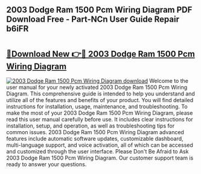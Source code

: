 ## 2003 Dodge Ram 1500 Pcm Wiring Diagram PDF Download Free - Part-NCn User Guide Repair b6iFR

# <h2><a href="http://dfqu417.blite.top/?on=2003+Dodge+Ram+1500+Pcm+Wiring+Diagram">🔗Download New 👉🔴 2003 Dodge Ram 1500 Pcm Wiring Diagram</a></h2>

[![2003 Dodge Ram 1500 Pcm Wiring Diagram download](https://i.imgur.com/lujVjoI.png)](http://dfqu417.blite.top/?on=2003+Dodge+Ram+1500+Pcm+Wiring+Diagram)
Welcome to the user manual for your newly activated 2003 Dodge Ram 1500 Pcm Wiring Diagram. This comprehensive guide is intended to help you understand and utilize all of the features and benefits of your product. You will find detailed instructions for installation, usage, maintenance, and troubleshooting. To make the most of your 2003 Dodge Ram 1500 Pcm Wiring Diagram, please read this user manual carefully before use. It includes clear instructions for installation, setup, and operation, as well as troubleshooting tips for common issues. 2003 Dodge Ram 1500 Pcm Wiring Diagram advanced features include automatic software updates, customizable dashboard, multi-language support, and voice activation, all of which can be accessed and customized through the user interface. Please Don't Be Afraid to Ask 2003 Dodge Ram 1500 Pcm Wiring Diagram. Our customer support team is ready to answer your questions.
